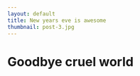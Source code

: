 ```yaml
---
layout: default
title: New years eve is awesome
thumbnail: post-3.jpg
---
```


# Goodbye cruel world
